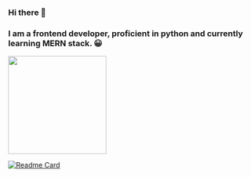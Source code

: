 ### Hi there 👋
### I am a frontend developer, proficient in python and currently learning MERN stack. 😀

<a href="https://github.com/daniya-sohail26/convoychat">
  <img height=200 align="center" src="https://github-readme-stats.vercel.app/api/top-langs?username=daniya-sohail26&layout=compact&langs_count=8&card_width=320" />
</a>

[![Readme Card](https://github-readme-stats.vercel.app/api/pin/?username=daniya-sohail26&repo=portfolio_website)](https://github.com/daniya-sohail26/portfolio_website&show_owner=true)

